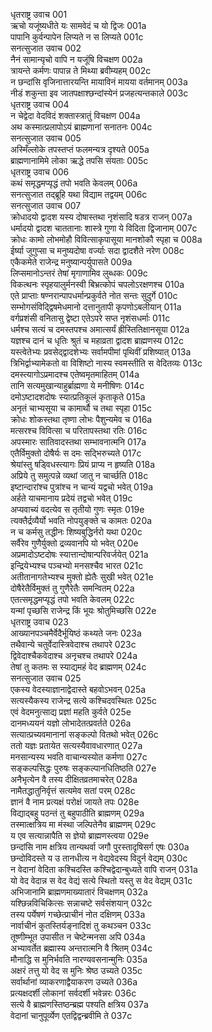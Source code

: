 धृतराष्ट्र उवाच	001  
ऋचो यजूंष्यधीते यः सामवेदं च यो द्विजः	001a  
पापानि कुर्वन्पापेन लिप्यते न स लिप्यते	001c  
सनत्सुजात उवाच	002  
नैनं सामान्यृचो वापि न यजूंषि विचक्षण	002a  
त्रायन्ते कर्मणः पापान्न ते मिथ्या ब्रवीम्यहम्	002c  
न छन्दांसि वृजिनात्तारयन्ति मायाविनं मायया वर्तमानम्	003a  
नीडं शकुन्ता इव जातपक्षाश्छन्दांस्येनं प्रजहत्यन्तकाले	003c  
धृतराष्ट्र उवाच	004  
न चेद्वेदा वेदविदं शक्तास्त्रातुं विचक्षण	004a  
अथ कस्मात्प्रलापोऽयं ब्राह्मणानां सनातनः	004c  
सनत्सुजात उवाच	005  
अस्मिँल्लोके तपस्तप्तं फलमन्यत्र दृश्यते	005a  
ब्राह्मणानामिमे लोका ऋद्धे तपसि संयताः	005c  
धृतराष्ट्र उवाच	006  
कथं समृद्धमप्यृद्धं तपो भवति केवलम्	006a  
सनत्सुजात तद्ब्रूहि यथा विद्याम तद्वयम्	006c  
सनत्सुजात उवाच	007  
क्रोधादयो द्वादश यस्य दोषास्तथा नृशंसादि षडत्र राजन्	007a  
धर्मादयो द्वादश चाततानाः शास्त्रे गुणा ये विदिता द्विजानाम्	007c  
क्रोधः कामो लोभमोहौ विवित्साकृपासूया मानशोकौ स्पृहा च	008a  
ईर्ष्या जुगुप्सा च मनुष्यदोषा वर्ज्याः सदा द्वादशैते नरेण	008c  
एकैकमेते राजेन्द्र मनुष्यान्पर्युपासते	009a  
लिप्समानोऽन्तरं तेषां मृगाणामिव लुब्धकः	009c  
विकत्थनः स्पृहयालुर्मनस्वी बिभ्रत्कोपं चपलोऽरक्षणश्च	010a  
एते प्राप्ताः षण्नरान्पापधर्मान्प्रकुर्वते नोत सन्तः सुदुर्गे	010c  
सम्भोगसंविद्द्विषमेधमानो दत्तानुतापी कृपणोऽबलीयान्	011a  
वर्गप्रशंसी वनितासु द्वेष्टा एतेऽपरे सप्त नृशंसधर्माः	011c  
धर्मश्च सत्यं च दमस्तपश्च अमात्सर्यं ह्रीस्तितिक्षानसूया	012a  
यज्ञश्च दानं च धृतिः श्रुतं च महाव्रता द्वादश ब्राह्मणस्य	012c  
यस्त्वेतेभ्यः प्रवसेद्द्वादशेभ्यः सर्वामपीमां पृथिवीं प्रशिष्यात्	013a  
त्रिभिर्द्वाभ्यामेकतो वा विशिष्टो नास्य स्वमस्तीति स वेदितव्यः	013c  
दमस्त्यागोऽप्रमादश्च एतेष्वमृतमाहितम्	014a  
तानि सत्यमुखान्याहुर्ब्राह्मणा ये मनीषिणः	014c  
दमोऽष्टादशदोषः स्यात्प्रतिकूलं कृताकृते	015a  
अनृतं चाभ्यसूया च कामार्थौ च तथा स्पृहा	015c  
क्रोधः शोकस्तथा तृष्णा लोभः पैशुन्यमेव च	016a  
मत्सरश्च विवित्सा च परितापस्तथा रतिः	016c  
अपस्मारः सातिवादस्तथा सम्भावनात्मनि	017a  
एतैर्विमुक्तो दोषैर्यः स दमः सद्भिरुच्यते	017c  
श्रेयांस्तु षड्विधस्त्यागः प्रियं प्राप्य न हृष्यति	018a  
अप्रिये तु समुत्पन्ने व्यथां जातु न चार्च्छति	018c  
इष्टान्दारांश्च पुत्रांश्च न चान्यं यद्वचो भवेत्	019a  
अर्हते याचमानाय प्रदेयं तद्वचो भवेत्	019c  
अप्यवाच्यं वदत्येव स तृतीयो गुणः स्मृतः	019e  
त्यक्तैर्द्रव्यैर्यो भवति नोपयुङ्क्ते च कामतः	020a  
न च कर्मसु तद्धीनः शिष्यबुद्धिर्नरो यथा	020c  
सर्वैरेव गुणैर्युक्तो द्रव्यवानपि यो भवेत्	020e  
अप्रमादोऽष्टदोषः स्यात्तान्दोषान्परिवर्जयेत्	021a  
इन्द्रियेभ्यश्च पञ्चभ्यो मनसश्चैव भारत	021c  
अतीतानागतेभ्यश्च मुक्तो ह्येतैः सुखी भवेत्	021e  
दोषैरेतैर्विमुक्तं तु गुणैरेतैः समन्वितम्	022a  
एतत्समृद्धमप्यृद्धं तपो भवति केवलम्	022c  
यन्मां पृच्छसि राजेन्द्र किं भूयः श्रोतुमिच्छसि	022e  
धृतराष्ट्र उवाच	023  
आख्यानपञ्चमैर्वेदैर्भूयिष्ठं कथ्यते जनः	023a  
तथैवान्ये चतुर्वेदास्त्रिवेदाश्च तथापरे	023c  
द्विवेदाश्चैकवेदाश्च अनृचश्च तथापरे	024a  
तेषां तु कतमः स स्याद्यमहं वेद ब्राह्मणम्	024c  
सनत्सुजात उवाच	025  
एकस्य वेदस्याज्ञानाद्वेदास्ते बहवोऽभवन्	025a  
सत्यस्यैकस्य राजेन्द्र सत्ये कश्चिदवस्थितः	025c  
एवं वेदमनुत्साद्य प्रज्ञां महति कुर्वते	025e  
दानमध्ययनं यज्ञो लोभादेतत्प्रवर्तते	026a  
सत्यात्प्रच्यवमानानां सङ्कल्पो वितथो भवेत्	026c  
ततो यज्ञः प्रतायेत सत्यस्यैवावधारणात्	027a  
मनसान्यस्य भवति वाचान्यस्योत कर्मणा	027c  
सङ्कल्पसिद्धः पुरुषः सङ्कल्पानधितिष्ठति	027e  
अनैभृत्येन वै तस्य दीक्षितव्रतमाचरेत्	028a  
नामैतद्धातुनिर्वृत्तं सत्यमेव सतां परम्	028c  
ज्ञानं वै नाम प्रत्यक्षं परोक्षं जायते तपः	028e  
विद्याद्बहु पठन्तं तु बहुपाठीति ब्राह्मणम्	029a  
तस्मात्क्षत्रिय मा मंस्था जल्पितेनैव ब्राह्मणम्	029c  
य एव सत्यान्नापैति स ज्ञेयो ब्राह्मणस्त्वया	029e  
छन्दांसि नाम क्षत्रिय तान्यथर्वा जगौ पुरस्तादृषिसर्ग एषः	030a  
छन्दोविदस्ते य उ तानधीत्य न वेद्यवेदस्य विदुर्न वेद्यम्	030c  
न वेदानां वेदिता कश्चिदस्ति कश्चिद्वेदान्बुध्यते वापि राजन्	031a  
यो वेद वेदान्न स वेद वेद्यं सत्ये स्थितो यस्तु स वेद वेद्यम्	031c  
अभिजानामि ब्राह्मणमाख्यातारं विचक्षणम्	032a  
यश्छिन्नविचिकित्सः सन्नाचष्टे सर्वसंशयान्	032c  
तस्य पर्येषणं गच्छेत्प्राचीनं नोत दक्षिणम्	033a  
नार्वाचीनं कुतस्तिर्यङ्नादिशं तु कथञ्चन	033c  
तूष्णीम्भूत उपासीत न चेष्टेन्मनसा अपि	034a  
अभ्यावर्तेत ब्रह्मास्य अन्तरात्मनि वै श्रितम्	034c  
मौनाद्धि स मुनिर्भवति नारण्यवसनान्मुनिः	035a  
अक्षरं तत्तु यो वेद स मुनिः श्रेष्ठ उच्यते	035c  
सर्वार्थानां व्याकरणाद्वैयाकरण उच्यते	036a  
प्रत्यक्षदर्शी लोकानां सर्वदर्शी भवेन्नरः	036c  
सत्ये वै ब्राह्मणस्तिष्ठन्ब्रह्म पश्यति क्षत्रिय	037a  
वेदानां चानुपूर्व्येण एतद्विद्वन्ब्रवीमि ते	037c  

